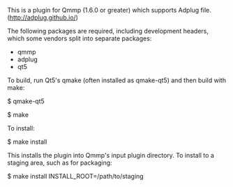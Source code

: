 This is a plugin for Qmmp (1.6.0 or greater) which supports Adplug file.
(http://adplug.github.io/)

The following packages are required, including development headers,
which some vendors split into separate packages:

- qmmp
- adplug
- qt5

To build, run Qt5's qmake (often installed as qmake-qt5) and then build
with make:

$ qmake-qt5

$ make

To install:

$ make install

This installs the plugin into Qmmp's input plugin directory.  To install
to a staging area, such as for packaging:

$ make install INSTALL_ROOT=/path/to/staging
